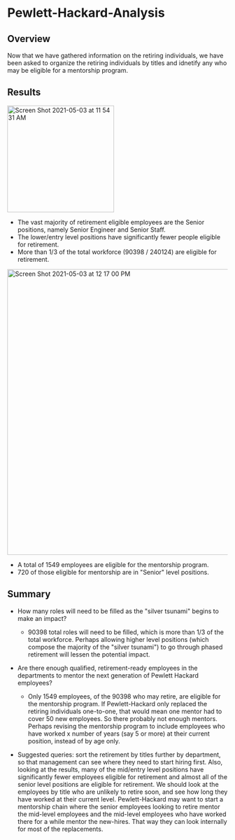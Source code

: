 # Pewlett-Hackard-Analysis

## Overview 

Now that we have gathered information on the retiring individuals, we have been asked to organize the retiring individuals by titles and idnetify any who may be eligible for a mentorship program. 

## Results 

<img width="244" alt="Screen Shot 2021-05-03 at 11 54 31 AM" src="https://user-images.githubusercontent.com/80495710/116902572-49562e80-ac09-11eb-9baf-cb925aeeb882.png">

- The vast majority of retirement eligible employees are the Senior positions, namely Senior Engineer and Senior Staff.
- The lower/entry level positions have significantly fewer people eligible for retirement.
- More than 1/3 of the total workforce (90398 / 240124) are eligible for retirement.

<img width="653" alt="Screen Shot 2021-05-03 at 12 17 00 PM" src="https://user-images.githubusercontent.com/80495710/116902730-7dc9ea80-ac09-11eb-8e9a-216b6a959ec5.png">

- A total of 1549 employees are eligible for the mentorship program.
- 720 of those eligible for mentorship are in "Senior" level positions. 

## Summary 

- How many roles will need to be filled as the "silver tsunami" begins to make an impact?

  - 90398 total roles will need to be filled, which is more than 1/3 of the total workforce. Perhaps allowing higher level positions (which compose the majority of the "silver tsunami") to go through phased retirement will lessen the potential impact. 

- Are there enough qualified, retirement-ready employees in the departments to mentor the next generation of Pewlett Hackard employees?
  
  - Only 1549 employees, of the 90398 who may retire, are eligible for the mentorship program. If Pewlett-Hackard only replaced the retiring individuals one-to-one, that would mean one mentor had to cover 50 new employees. So there probably not enough mentors. Perhaps revising the mentorship program to include employees who have worked x number of years (say 5 or more) at their current position, instead of by age only. 

- Suggested queries: sort the retirement by titles further by department, so that management can see where they need to start hiring first. Also, looking at the results, many of the mid/entry level positions have significantly fewer employees eligible for retirement and almost all of the senior level positions are eligible for retirement. We should look at the employees by title who are unlikely to retire soon, and see how long they have worked at their current level. Pewlett-Hackard may want to start a mentorship chain where the senior employees looking to retire mentor the mid-level employees and the mid-level employees who have worked there for a while mentor the new-hires. That way they can look internally for most of the replacements. 
